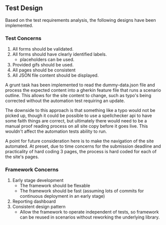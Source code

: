## Test Design

Based on the test requirements analysis, the following designs have been implemented.

### Test Concerns

1. All forms should be validated.
2. All forms should have clearly identified labels.
	* placeholders can be used.
3. Provided gifs should be used.
4. All pages should be consistent
5. All JSON file content should be displayed.

A grunt task has been implemented to read the dummy-data.json file and process the expected content into a gherkin feature file that runs a scenario outline. This allows for the site content to change, such as typo's being corrected without the automation test requiring an update.

The downside to this approach is that something like a typo would not be picked up, though it could be possible to use a spellchecker api to have some faith things are correct, but ultimately there would need to be a manual proof reading process on all site copy before it goes live. This wouldn't affect the automation tests ability to run.

A point for future consideration here is to make the navigation of the site automated. At preset, due to time concerns for the submission deadline and practicality of hard coding 3 pages, the process is hard coded for each of the site's pages.

### Framework Concerns

1. Early stage development
	* The framework should be flexable
	* The framework should be fast (assuming lots of commits for continuous deployment in an early stage)
2. Reporting dashboard
3. Consistent design pattern
	* Allow the framework to operate independent of tests, so framework can be reused in scenarios without reworking the underlying library.